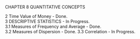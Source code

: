 CHAPTER 8 QUANTITATIVE CONCEPTS         

2 Time Value of Money - Done.       
3 DESCRIPTIVE STATISTICS - In Progress.        
  3.1 Measures of Frequency and Average - Done.        
  3.2 Measures of Dispersion - Done.
  3.3 Correlation - In Progress.
